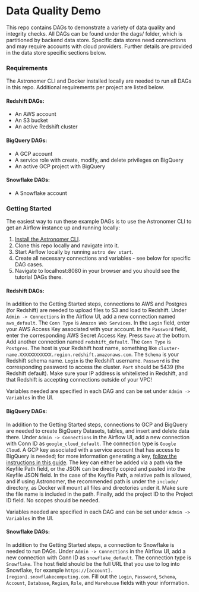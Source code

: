 # Data Quality Demo
This repo contains DAGs to demonstrate a variety of data quality and integrity checks.
All DAGs can be found under the dags/ folder, which is partitioned by backend data store. Specific data stores need connections and may require accounts with cloud providers. Further details are provided in the data store specific sections below.

### Requirements
The Astronomer CLI and Docker installed locally are needed to run all DAGs in this repo. Additional requirements per project are listed below.

#### Redshift DAGs:
- An AWS account
- An S3 bucket
- An active Redshift cluster

#### BigQuery DAGs:
- A GCP account
- A service role with create, modify, and delete privileges on BigQuery
- An active GCP project with BigQuery

#### Snowflake DAGs:
- A Snowflake account

### Getting Started
The easiest way to run these example DAGs is to use the Astronomer CLI to get an Airflow instance up and running locally:
1. [Install the Astronomer CLI](https://www.astronomer.io/docs/cloud/stable/develop/cli-quickstart).
2. Clone this repo locally and navigate into it.
3. Start Airflow locally by running `astro dev start`.
4. Create all necessary connections and variables - see below for specific DAG cases.
5. Navigate to localhost:8080 in your browser and you should see the tutorial DAGs there.

#### Redshift DAGs:

In addition to the Getting Started steps, connections to AWS and Postgres (for Redshift) are needed to upload files to S3 and load to Redshift.
Under `Admin -> Connections` in the Airflow UI, add a new connection named `aws_default`. The `Conn Type` is `Amazon Web Services`. In the `Login` field, enter your AWS Access Key associated with your account. In the `Password` field, enter the corresponding AWS Secret Access Key. Press `Save` at the bottom.
Add another connection named `redshift_default`. The `Conn Type` is `Postgres`. The host is your Redshift host name, something like `cluster-name.XXXXXXXXXXXX.region.redshift.amazonaws.com`. The `Schema` is your Redshift schema name. `Login` is the Redshift username. `Password` is the corresponding password to access the cluster. `Port` should be 5439 (the Redshift default). Make sure your IP address is whitelisted in Redshift, and that Redshift is accepting connections outside of your VPC!

Variables needed are specified in each DAG and can be set under `Admin -> Variables` in the UI.

#### BigQuery DAGs:

In addition to the Getting Started steps, connections to GCP and BigQuery are needed to create BigQuery Datasets, tables, and insert and delete data there.
Under `Admin -> Connections` in the Airflow UI, add a new connection with Conn ID as `google_cloud_default`. The connection type is `Google Cloud`. A GCP key associated with a service account that has access to BigQuery is needed; for more information generating a key, [follow the instructions in this guide](https://cloud.google.com/iam/docs/creating-managing-service-account-keys). The key can either be added via a path via the Keyfile Path field, or the JSON can be directly copied and pasted into the Keyfile JSON field. In the case of the Keyfile Path, a relative path is allowed, and if using Astronomer, the recommended path is under the `include/` directory, as Docker will mount all files and directories under it. Make sure the file name is included in the path. Finally, add the project ID to the Project ID field. No scopes should be needed.

Variables needed are specified in each DAG and can be set under `Admin -> Variables` in the UI.

#### Snowflake DAGs:

In addition to the Getting Started steps, a connection to Snowflake is needed to run DAGs. Under `Admin -> Connections` in the Airflow UI, add a new connection with Conn ID as `snowflake_default`. The connection type is `Snowflake`. The host field should be the full URL that you use to log into Snowflake, for example `https://[account].[region].snowflakecomputing.com`. Fill out the `Login`, `Password`, `Schema`, `Account`, `Database`, `Region`, `Role`, and `Warehouse` fields with your information.
